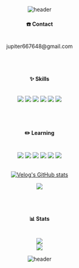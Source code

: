 <div align="center">

![header](https://capsule-render.vercel.app/api?type=waving&color=0:89C2FF,100:CDEDFF&height=200&text=Boyeong's%20GitHub&fontAlignY=40&fontColor=FFFFFF&fontSize=50)

#### ☎️ Contact
<br/>
jupiter667648@gmail.com

<br/><br/>
#### ✨ Skills
<br/>
<img src="https://img.shields.io/badge/html5-E34F26?style=for-the-badge&&logo=html5&logoColor=white"/>
<img src="https://img.shields.io/badge/css3-1572B6?style=for-the-badge&&logo=css3&logoColor=white"/>
<img src="https://img.shields.io/badge/javascript-F7DF1E?style=for-the-badge&&logo=javascript5&logoColor=white"/>
<img src="https://img.shields.io/badge/python-3776AB?style=for-the-badge&&logo=python&logoColor=white"/>
<img src="https://img.shields.io/badge/django-092E20?style=for-the-badge&&logo=django&logoColor=white"/>
<img src="https://img.shields.io/badge/github-181717?style=for-the-badge&&logo=github&logoColor=white"/>

<br/><br/>
#### ✏️ Learning
<br/>
<img src="https://img.shields.io/badge/java-007396?style=for-the-badge&&logo=java&logoColor=white"/>
<img src="https://img.shields.io/badge/spring-6DB33F?style=for-the-badge&&logo=spring&logoColor=white"/>
<img src="https://img.shields.io/badge/springboot-6DB33F?style=for-the-badge&&logo=springboot&logoColor=white"/>
<img src="https://img.shields.io/badge/spring-6DB33F?style=for-the-badge&&logo=spring&logoColor=white"/>
<img src="https://img.shields.io/badge/csharp-239120?style=for-the-badge&&logo=csharp&logoColor=white"/>
<img src="https://img.shields.io/badge/unity-FFFFFF?style=for-the-badge&&logo=unity&logoColor=black"/>
<br/><br/>

[![Velog's GitHub stats](https://velog-readme-stats.vercel.app/api?name=jupiter6676&color=dark)](https://velog.io/@jupiter6676)

<img align='center' src="http://mazassumnida.wtf/api/v2/generate_badge?boj=jupiter6676">

<br/><br/>
#### 📊 Stats

<br/>
<img src="https://github-readme-stats.vercel.app/api?username=jupiter6676&show_icons=true&theme=default" style="max-width: 100%;">
<br/>
<img src="https://github-readme-stats.vercel.app/api/top-langs/?username=jupiter6676&layout=compact&theme=default" style="max-width: 100%;">


<br/>

![header](https://capsule-render.vercel.app/api?type=waving&color=0:CDEDFF,100:89C2FF&height=120&section=footer)

</div>
